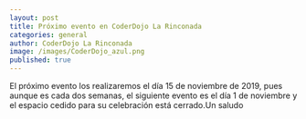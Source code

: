 ```yaml
---
layout: post
title: Próximo evento en CoderDojo La Rinconada
categories: general
author: CoderDojo La Rinconada  
image: /images/CoderDojo_azul.png
published: true
---
```


El próximo evento los realizaremos el día 15 de noviembre de 2019, pues aunque es cada dos semanas, el siguiente evento es el día 1 de noviembre y el espacio cedido para su celebración está cerrado.Un saludo


